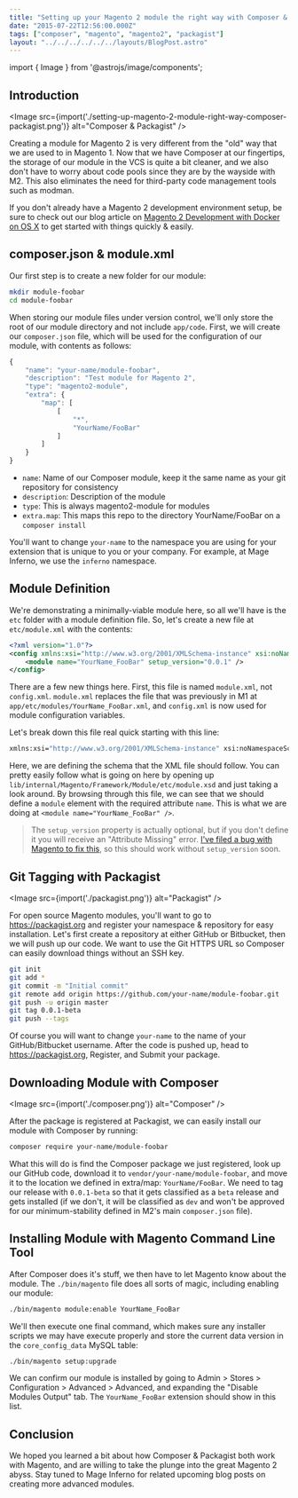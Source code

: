 ```yaml
---
title: "Setting up your Magento 2 module the right way with Composer & Packagist"
date: "2015-07-22T12:56:00.000Z"
tags: ["composer", "magento", "magento2", "packagist"]
layout: "../../../../../../layouts/BlogPost.astro"
---
```


import { Image } from '@astrojs/image/components';

## Introduction

<Image src={import('./setting-up-magento-2-module-right-way-composer-packagist.png')} alt="Composer & Packagist" />

Creating a module for Magento 2 is very different from the "old" way that we are used to in Magento 1. Now that we have Composer at our fingertips, the storage of our module in the VCS is quite a bit cleaner, and we also don't have to worry about code pools since they are by the wayside with M2. This also eliminates the need for third-party code management tools such as modman.

If you don't already have a Magento 2 development environment setup, be sure to check out our blog article on <a href="/2015/07/15/magento-2-development-docker-os-x">Magento 2 Development with Docker on OS X</a> to get started with things quickly & easily.

## composer.json & module.xml

Our first step is to create a new folder for our module:

```bash
mkdir module-foobar
cd module-foobar
```

When storing our module files under version control, we'll only store the root of our module directory and not include `app/code`. First, we will create our `composer.json` file, which will be used for the configuration of our module, with contents as follows:

```javascript
{
    "name": "your-name/module-foobar",
    "description": "Test module for Magento 2",
    "type": "magento2-module",
    "extra": {
        "map": [
            [
                "*",
                "YourName/FooBar"
            ]
        ]
    }
}
```

- `name`: Name of our Composer module, keep it the same name as your git repository for consistency
- `description`: Description of the module
- `type`: This is always magento2-module for modules
- `extra.map`: This maps this repo to the directory YourName/FooBar on a `composer install`

You'll want to change `your-name` to the namespace you are using for your extension that is unique to you or your company. For example, at Mage Inferno, we use the `inferno` namespace.

## Module Definition

We're demonstrating a minimally-viable module here, so all we'll have is the `etc` folder with a module definition file. So, let's create a new file at `etc/module.xml` with the contents:

```xml
<?xml version="1.0"?>
<config xmlns:xsi="http://www.w3.org/2001/XMLSchema-instance" xsi:noNamespaceSchemaLocation="../../../../../lib/internal/Magento/Framework/Module/etc/module.xsd">
    <module name="YourName_FooBar" setup_version="0.0.1" />
</config>
```

There are a few new things here. First, this file is named `module.xml`, not `config.xml`. `module.xml` replaces the file that was previously in M1 at `app/etc/modules/YourName_FooBar.xml`, and `config.xml` is now used for module configuration variables.

Let's break down this file real quick starting with this line:

```bash
xmlns:xsi="http://www.w3.org/2001/XMLSchema-instance" xsi:noNamespaceSchemaLocation="../../../../../lib/internal/Magento/Framework/Module/etc/module.xsd"
```

Here, we are defining the schema that the XML file should follow. You can pretty easily follow what is going on here by opening up `lib/internal/Magento/Framework/Module/etc/module.xsd` and just taking a look around. By browsing through this file, we can see that we should define a `module` element with the required attribute `name`. This is what we are doing at `<module name="YourName_FooBar" />`.

> The `setup_version` property is actually optional, but if you don't define it you will receive an "Attribute Missing" error. <a href="https://github.com/magento/magento2/issues/1493" target="_blank">I've filed a bug with Magento to fix this</a>, so this should work without `setup_version` soon.

## Git Tagging with Packagist

<Image src={import('./packagist.png')} alt="Packagist" />

For open source Magento modules, you'll want to go to <a href="https://packagist.org" target="_blank">https://packagist.org</a> and register your namespace & repository for easy installation. Let's first create a repository at either GitHub or Bitbucket, then we will push up our code. We want to use the Git HTTPS URL so Composer can easily download things without an SSH key.

```bash
git init
git add *
git commit -m "Initial commit"
git remote add origin https://github.com/your-name/module-foobar.git
git push -u origin master
git tag 0.0.1-beta
git push --tags
```

Of course you will want to change `your-name` to the name of your GitHub/Bitbucket username. After the code is pushed up, head to <a href="https://packagist.org" target="_blank">https://packagist.org</a>, Register, and Submit your package.

## Downloading Module with Composer

<Image src={import('./composer.png')} alt="Composer" />

After the package is registered at Packagist, we can easily install our module with Composer by running:

```bash
composer require your-name/module-foobar
```

What this will do is find the Composer package we just registered, look up our GitHub code, download it to `vendor/your-name/module-foobar`, and move it to the location we defined in extra/map: `YourName/FooBar`. We need to tag our release with `0.0.1-beta` so that it gets classified as a `beta` release and gets installed (if we don't, it will be classified as `dev` and won't be approved for our minimum-stability defined in M2's main `composer.json` file).

## Installing Module with Magento Command Line Tool

After Composer does it's stuff, we then have to let Magento know about the module. The `./bin/magento` file does all sorts of magic, including enabling our module:

```bash
./bin/magento module:enable YourName_FooBar
```

We'll then execute one final command, which makes sure any installer scripts we may have execute properly and store the current data version in the `core_config_data` MySQL table:

```bash
./bin/magento setup:upgrade
```

We can confirm our module is installed by going to Admin > Stores > Configuration > Advanced > Advanced, and expanding the "Disable Modules Output" tab. The `YourName_FooBar` extension should show in this list.

## Conclusion

We hoped you learned a bit about how Composer & Packagist both work with Magento, and are willing to take the plunge into the great Magento 2 abyss. Stay tuned to Mage Inferno for related upcoming blog posts on creating more advanced modules.
